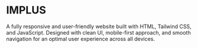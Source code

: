 # IMPLUS
A fully responsive and user-friendly website built with HTML, Tailwind CSS, and JavaScript. Designed with clean UI, mobile-first approach, and smooth navigation for an optimal user experience across all devices.
